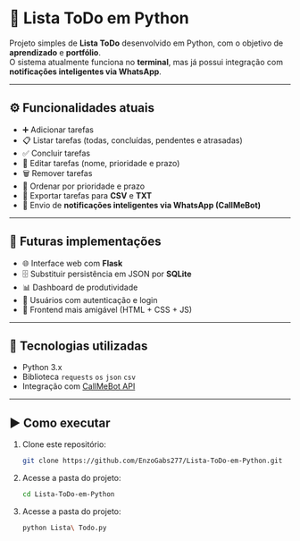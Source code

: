 # 📝 Lista ToDo em Python

Projeto simples de **Lista ToDo** desenvolvido em Python, com o objetivo de **aprendizado** e **portfólio**.  
O sistema atualmente funciona no **terminal**, mas já possui integração com **notificações inteligentes via WhatsApp**.

---

## ⚙️ Funcionalidades atuais
- ➕ Adicionar tarefas
- 📋 Listar tarefas (todas, concluídas, pendentes e atrasadas)
- ✅ Concluir tarefas
- 📝 Editar tarefas (nome, prioridade e prazo)
- 🗑️ Remover tarefas
- 📌 Ordenar por prioridade e prazo
- 📂 Exportar tarefas para **CSV** e **TXT**
- 📲 Envio de **notificações inteligentes via WhatsApp (CallMeBot)**

---

## 🚀 Futuras implementações
- 🌐 Interface web com **Flask**
- 🗄️ Substituir persistência em JSON por **SQLite**
- 📊 Dashboard de produtividade
- 👤 Usuários com autenticação e login
- 🎨 Frontend mais amigável (HTML + CSS + JS)

---

## 🔧 Tecnologias utilizadas
- Python 3.x
- Biblioteca `requests` `os` `json` `csv`
- Integração com [CallMeBot API](https://www.callmebot.com/)

---

## ▶️ Como executar
1. Clone este repositório:
   ```bash
   git clone https://github.com/EnzoGabs277/Lista-ToDo-em-Python.git

2. Acesse a pasta do projeto:
   ```bash
   cd Lista-ToDo-em-Python

2. Acesse a pasta do projeto:
   ```bash
   python Lista\ Todo.py

